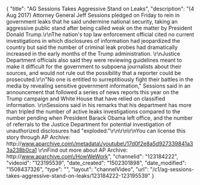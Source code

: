 {
    "title": "AG Sessions Takes Aggressive Stand on Leaks",
    "description": "(4 Aug 2017) Attorney General Jeff Sessions pledged on Friday to rein in government leaks that he said undermine national security, taking an aggressive public stand after being called weak on the matter by President Donald Trump.\r\nThe nation's top law enforcement official cited no current investigations in which disclosures of information had jeopardized the country but said the number of criminal leak probes had dramatically increased in the early months of the Trump administration. \r\nJustice Department officials also said they were reviewing guidelines meant to make it difficult for the government to subpoena journalists about their sources, and would not rule out the possibility that a reporter could be prosecuted.\r\n\"No one is entitled to surreptitiously fight their battles in the media by revealing sensitive government information,\" Sessions said in an announcement that followed a series of news reports this year on the Trump campaign and White House that have relied on classified information. \r\nSessions said in his remarks that his department has more than tripled the number of active leaks investigations compared to the number pending when President Barack Obama left office, and the number of referrals to the Justice Department for potential investigation of unauthorized disclosures had \"exploded.\"\r\n\r\n\r\nYou can license this story through AP Archive: http:\/\/www.aparchive.com\/metadata\/youtube\/17d0f2e8a5d927339841a33a238b0ca1 \r\nFind out more about AP Archive: http:\/\/www.aparchive.com\/HowWeWork",
    "channelid": "123184222",
    "videoid": "123195539",
    "date_created": "1502301898",
    "date_modified": "1508437326",
    "type": "",
    "layout": "channelVideo",
    "url": "\/c1\/ag-sessions-takes-aggressive-stand-on-leaks\/123184222-123195539"
}